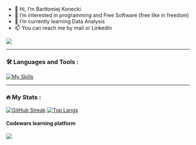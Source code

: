 - 👋 Hi, I’m Bartłomiej Konecki
- 👀 I’m interested in programming and Free Software (free like in freedom)
- 🌱 I’m currently learning Data Analysis
- 📫 You can reach me by mail or LinkedIn

<div>
  <a href="https://pl.linkedin.com/in/bart%C5%82omiej-konecki-39b002171">
    <img src=https://img.shields.io/badge/LinkedIn-blue?logo=linkedin&logoColor=white&style=for-the-badge>
  </a>
</div>

---

### :hammer_and_wrench: Languages and Tools :
[![My Skills](https://skillicons.dev/icons?i=c,python,java,vscode,github,git,linux)](https://skillicons.dev)

---
### :fire: My Stats :
[![GitHub Streak](https://streak-stats.demolab.com/?user=IQ8QI&theme=dark)](https://git.io/streak-stats)
[![Top Langs](https://github-readme-stats.vercel.app/api/top-langs/?username=IQ8QI&theme=dark)](https://github.com/anuraghazra/github-readme-stats)
<div>
  <h4>Codewars learning platform</h4><img src="https://www.codewars.com/users/IQ8QI/badges/large"/>
</div>


<!---
IQ8QI/IQ8QI is a ✨ special ✨ repository because its `README.md` (this file) appears on your GitHub profile.
You can click the Preview link to take a look at your changes.
--->
